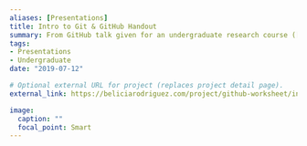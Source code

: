```yaml
---
aliases: [Presentations]
title: Intro to Git & GitHub Handout
summary: From GitHub talk given for an undergraduate research course ([Read About Talk](https://beliciarodriguez.com/post/intro-to-github-talk/))
tags:
- Presentations
- Undergraduate
date: "2019-07-12"

# Optional external URL for project (replaces project detail page).
external_link: https://beliciarodriguez.com/project/github-worksheet/intro-to-github.pdf

image:
  caption: ""
  focal_point: Smart
---
```

